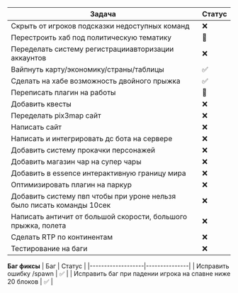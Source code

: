| Задача            | Статус        |
|-------------------|---------------|
| Скрыть от игроков подсказки недоступных команд | ❌ |
| Перестроить хаб под политическую тематику | 🔄 |
| Переделать систему регистрацииавторизации аккаунтов | ❌ |
| Вайпнуть карту/экономику/страны/таблицы | ✅ |
| Сделать на хабе возможность двойного прыжка | ✅ |
| Переписать плагин на работы | 🔄 |
| Добавить квесты | ❌ |
| Переделать pix3map сайт | ❌ |
| Написать сайт | ❌ |
| Написать и интегрировать дс бота на сервере | ❌ |
| Добавить систему прокачки персонажей | ❌ |
| Добавить магазин чар на супер чары | ❌ |
| Добавить в essence интерактивную границу мира | ❌ |
| Оптимизировать плагин на паркур | ❌ |
| Добавить систему пвп чтобы при уроне нельзя было писать команды 10сек | ❌ |
| Написать античит от большой скорости, большого прыжка, полета | ❌ |
| Сделать RTP по континентам | ❌ |
| Тестирование на баги | ❌ |



**Баг фиксы**
| Баг            | Статус        |
|-------------------|---------------|
| Исправить ошибку /spawn | ✅ |
| Исправить баг при падении игрока на спавне ниже 20 блоков | ✅ |
